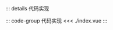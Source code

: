 
<HistoryTime />

::: details 代码实现

::: code-group 代码实现
<<< ./index.vue
:::
<script setup>

import HistoryTime from "./index.vue"
</script>


